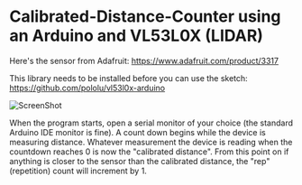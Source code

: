 # Calibrated-Distance-Counter using an Arduino and VL53L0X (LIDAR)
Here's the sensor from Adafruit: https://www.adafruit.com/product/3317

This library needs to be installed before you can use the sketch: https://github.com/pololu/vl53l0x-arduino



![ScreenShot](https://i.imgur.com/xPzf11u.png)

When the program starts, open a serial monitor of your choice (the standard Arduino IDE monitor is fine). A count down begins while the device is measuring distance. Whatever measurement the device is reading when the countdown reaches 0 is now the "calibrated distance". From this point on if anything is closer to the sensor than the calibrated distance, the "rep" (repetition) count will increment by 1.
